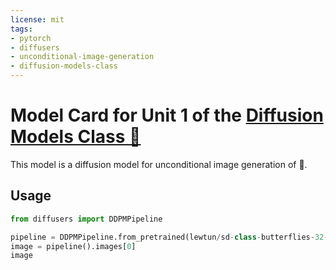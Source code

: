```yaml
---
license: mit
tags:
- pytorch
- diffusers
- unconditional-image-generation
- diffusion-models-class
---
```


# Model Card for Unit 1 of the [Diffusion Models Class 🧨](https://github.com/huggingface/diffusion-models-class)

This model is a diffusion model for unconditional image generation of 🦋.

## Usage

```python
from diffusers import DDPMPipeline

pipeline = DDPMPipeline.from_pretrained(lewtun/sd-class-butterflies-32-test1)
image = pipeline().images[0]
image
```
